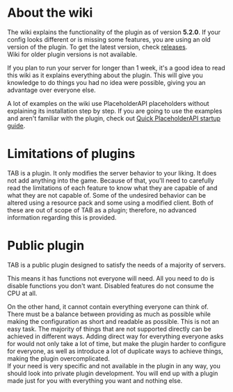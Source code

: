 # About the wiki
The wiki explains the functionality of the plugin as of version **5.2.0**.
If your config looks different or is missing some features, you are using an old version of the plugin.
To get the latest version, check [releases](https://github.com/NEZNAMY/TAB/releases/).  
Wiki for older plugin versions is not available.

If you plan to run your server for longer than 1 week,
it's a good idea to read this wiki as it explains everything about the plugin.
This will give you knowledge to do things you had no idea were possible, giving you an advantage over everyone else.

A lot of examples on the wiki use PlaceholderAPI placeholders without explaining its installation step by step. If you are going to use the examples and aren't familiar with the plugin, check out [Quick PlaceholderAPI startup guide](https://github.com/NEZNAMY/TAB/wiki/Quick-PlaceholderAPI-startup-guide).

# Limitations of plugins
TAB is a plugin.
It only modifies the server behavior to your liking.
It does not add anything into the game.
Because of that, you'll need
to carefully read the limitations of each feature to know what they are capable of and what they are not capable of.
Some of the undesired behavior can be altered using a resource pack and some using a modified client.
Both of these are out of scope of TAB as a plugin; therefore, no advanced information regarding this is provided.

# Public plugin
TAB is a public plugin designed to satisfy the needs of a majority of servers.

This means it has functions not everyone will need. All you need to do is disable functions you don't want. Disabled features do not consume the CPU at all.

On the other hand, it cannot contain everything everyone can think of.
There must be a balance
between providing as much as possible while making the configuration as short and readable as possible.
This is not an easy task.
The majority of things that are not supported directly can be achieved in different ways.
Adding direct way for everything everyone asks for would not only take a lot of time,
but make the plugin harder to configure for everyone, as well as introduce a lot of duplicate ways to achieve things,
making the plugin overcomplicated.  
If your need is very specific and not available in the plugin in any way,
you should look into private plugin development.
You will end up with a plugin made just for you with everything you want and nothing else.  